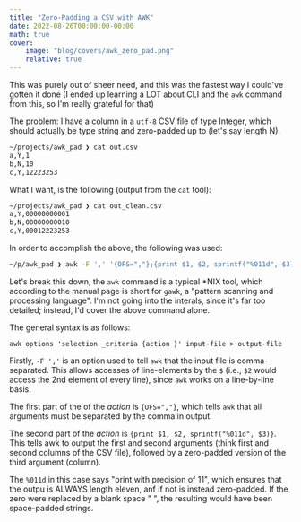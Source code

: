 ```yaml
---
title: "Zero-Padding a CSV with AWK"
date: 2022-08-26T00:00:00-00:00
math: true
cover: 
    image: "blog/covers/awk_zero_pad.png"
    relative: true
---
```

This was purely out of sheer need, and this was the fastest way I could've gotten it done (I ended up learning a LOT about CLI and the `awk` command from this, so I'm really grateful for that)

The problem: I have a column in a `utf-8` CSV file of type Integer, which should actually be type string and zero-padded up to (let's say length N).

```bash
~/projects/awk_pad ❯ cat out.csv             
a,Y,1
b,N,10
c,Y,12223253
```

What I want, is the following (output from the `cat` tool):

```bash
~/projects/awk_pad ❯ cat out_clean.csv
a,Y,00000000001
b,N,00000000010
c,Y,00012223253
```


In order to accomplish the above, the following was used:

```bash
~/p/awk_pad ❯ awk -F ',' '{OFS=","};{print $1, $2, sprintf("%011d", $3)}' out.csv > out_clean.csv
```

Let's break this down, the `awk` command is a typical *NIX tool, which according to the manual page is short for `gawk`, a "pattern scanning and processing language". I'm not going into the interals, since it's far too detailed; instead, I'd cover the above command alone.

The general syntax is as follows:  
```
awk options 'selection _criteria {action }' input-file > output-file
```

Firstly, `-F ','` is an option used to tell `awk` that the input file is comma-separated. This allows accesses of line-elements by the `$` (i.e., `$2` would access the 2nd element of every line), since `awk` works on a line-by-line basis. 

The first part of the of the *action* is `{OFS=","}`, which tells `awk` that all arguments must be separated by the comma in output. 

The second part of the *action* is `{print $1, $2, sprintf("%011d", $3)}`. This tells awk to output the first and second arguments (think first and second columns of the CSV file), followed by a zero-padded version of the third argument (column). 

The `%011d` in this case says "print with precision of 11", which ensures that the outpu is ALWAYS length eleven, anf if not is instead zero-padded. If the zero were replaced by a blank space " ", the resulting would have been space-padded strings.
